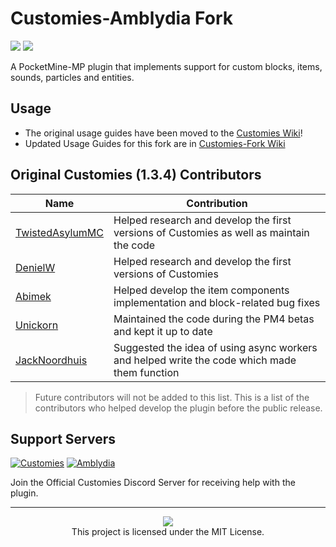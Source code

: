 # Customies-Amblydia Fork

[![](https://poggit.pmmp.io/shield.state/Customies)](https://poggit.pmmp.io/p/Customies) [![](https://poggit.pmmp.io/shield.dl.total/Customies)](https://poggit.pmmp.io/p/Customies)

A PocketMine-MP plugin that implements support for custom blocks, items, sounds, particles and entities.

## Usage

- The original usage guides have been moved to the [Customies Wiki](https://github.com/CustomiesDevs/Customies/wiki)!
- Updated Usage Guides for this fork are in [Customies-Fork Wiki](https://github.com/Amblydia/Customies/wiki)

## Original Customies (1.3.4) Contributors

| Name                                                  | Contribution                                                                                 |
|-------------------------------------------------------|----------------------------------------------------------------------------------------------|
| [TwistedAsylumMC](https://github.com/TwistedAsylumMC) | Helped research and develop the first versions of Customies as well as maintain the code     |
| [DenielW](https://github.com/DenielWorld)             | Helped research and develop the first versions of Customies                                  |
| [Abimek](https://github.com/abimek)                   | Helped develop the item components implementation and block-related bug fixes                |
| [Unickorn](https://github.com/Unickorn)               | Maintained the code during the PM4 betas and kept it up to date                              |
| [JackNoordhuis](https://github.com/JackNoordhuis)     | Suggested the idea of using async workers and helped write the code which made them function |

> Future contributors will not be added to this list. This is a list of the contributors who helped develop the plugin before the public release.

## Support Servers

<a href="https://discord.gg/Tm6wGxWqgh"><img src="https://img.shields.io/discord/989466131305754625?label=Offical%20Customies%20Discord&color=7289DA&logo=discord" alt="Customies"/></a>
<a href="https://discord.gg/s2yj8Thvba"><img src="https://img.shields.io/discord/1119321164431511576?label=Amblydia%20Discord&color=7289DA&logo=discord" alt="Amblydia"/></a>

Join the Official Customies Discord Server for receiving help with the plugin.

---
<p align="center">
<img src="https://img.shields.io/github/license/Amblydia/Customies"><br>
This project is licensed under the MIT License.
</p>
